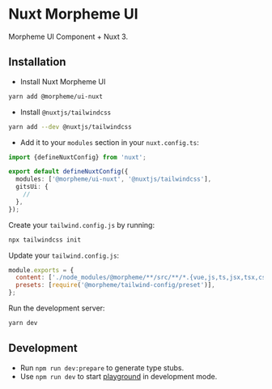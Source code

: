 # Nuxt Morpheme UI

Morpheme UI Component + Nuxt 3.

## Installation

- Install Nuxt Morpheme UI

```bash
yarn add @morpheme/ui-nuxt
```

- Install `@nuxtjs/tailwindcss`

```bash
yarn add --dev @nuxtjs/tailwindcss
```

- Add it to your `modules` section in your `nuxt.config.ts`:

```ts
import {defineNuxtConfig} from 'nuxt';

export default defineNuxtConfig({
  modules: ['@morpheme/ui-nuxt', '@nuxtjs/tailwindcss'],
  gitsUi: {
    //
  },
});
```

Create your `tailwind.config.js` by running:

```bash
npx tailwindcss init
```

Update your `tailwind.config.js`:

```js
module.exports = {
  content: ['./node_modules/@morpheme/**/src/**/*.{vue,js,ts,jsx,tsx,css}'],
  presets: [require('@morpheme/tailwind-config/preset')],
};
```

Run the development server:

```bash
yarn dev
```

## Development

- Run `npm run dev:prepare` to generate type stubs.
- Use `npm run dev` to start [playground](./playground) in development mode.

